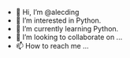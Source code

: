 - 👋 Hi, I’m @alecding
- 👀 I’m interested in Python.
- 🌱 I’m currently learning Python.
- 💞️ I’m looking to collaborate on ...
- 📫 How to reach me ...

<!---
alecding/alecding is a ✨ special ✨ repository because its `README.md` (this file) appears on your GitHub profile.
You can click the Preview link to take a look at your changes.
--->
